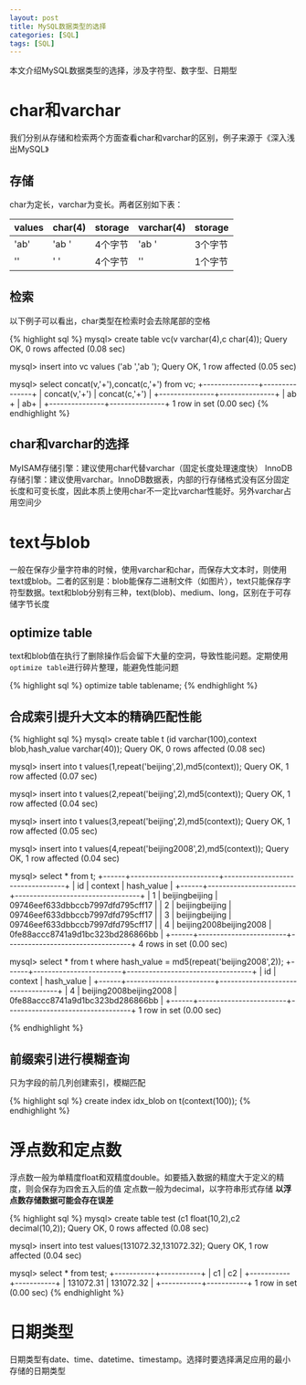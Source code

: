 ```yaml
---
layout: post
title: MySQL数据类型的选择
categories: [SQL]
tags: [SQL]
---
```

本文介绍MySQL数据类型的选择，涉及字符型、数字型、日期型

# char和varchar

我们分别从存储和检索两个方面查看char和varchar的区别，例子来源于《深入浅出MySQL》

## 存储

char为定长，varchar为变长。两者区别如下表：

| values    | char(4)    | storage | varchar(4) | storage |
| :-------- | :--------- | :------ | :--------- |:------  |
| 'ab'      | 'ab  '     | 4个字节  | 'ab '      | 3个字节  |
| ''        | '    '     | 4个字节  | ''         | 1个字节  |


## 检索

以下例子可以看出，char类型在检索时会去除尾部的空格

{% highlight sql %}
mysql> create table vc(v varchar(4),c char(4));
Query OK, 0 rows affected (0.08 sec)

mysql> insert into vc values ('ab ','ab ');
Query OK, 1 row affected (0.05 sec)

mysql> select concat(v,'+'),concat(c,'+') from vc;
+---------------+---------------+
| concat(v,'+') | concat(c,'+') |
+---------------+---------------+
| ab + | ab+ |
+---------------+---------------+
1 row in set (0.00 sec)
{% endhighlight %}

## char和varchar的选择

MyISAM存储引擎：建议使用char代替varchar（固定长度处理速度快）
InnoDB存储引擎：建议使用varchar。InnoDB数据表，内部的行存储格式没有区分固定长度和可变长度，因此本质上使用char不一定比varchar性能好。另外varchar占用空间少

# text与blob

一般在保存少量字符串的时候，使用varchar和char，而保存大文本时，则使用text或blob。二者的区别是：blob能保存二进制文件（如图片），text只能保存字符型数据。text和blob分别有三种，text(blob)、medium、long，区别在于可存储字节长度

## optimize table

text和blob值在执行了删除操作后会留下大量的空洞，导致性能问题。定期使用`optimize table`进行碎片整理，能避免性能问题

{% highlight sql %}
optimize table tablename;
{% endhighlight %}

## 合成索引提升大文本的精确匹配性能

{% highlight sql %}
mysql> create table t (id varchar(100),context blob,hash_value varchar(40));
Query OK, 0 rows affected (0.08 sec)

mysql> insert into t values(1,repeat('beijing',2),md5(context));
Query OK, 1 row affected (0.07 sec)

mysql> insert into t values(2,repeat('beijing',2),md5(context));
Query OK, 1 row affected (0.04 sec)

mysql> insert into t values(3,repeat('beijing',2),md5(context));
Query OK, 1 row affected (0.05 sec)

mysql> insert into t values(4,repeat('beijing2008',2),md5(context));
Query OK, 1 row affected (0.04 sec)

mysql> select * from t;
+------+------------------------+----------------------------------+
| id | context | hash_value |
+------+------------------------+----------------------------------+
| 1 | beijingbeijing | 09746eef633dbbccb7997dfd795cff17 |
| 2 | beijingbeijing | 09746eef633dbbccb7997dfd795cff17 |
| 3 | beijingbeijing | 09746eef633dbbccb7997dfd795cff17 |
| 4 | beijing2008beijing2008 | 0fe88accc8741a9d1bc323bd286866bb |
+------+------------------------+----------------------------------+
4 rows in set (0.00 sec)

mysql> select * from t where hash_value = md5(repeat('beijing2008',2));
+------+------------------------+----------------------------------+
| id | context | hash_value |
+------+------------------------+----------------------------------+
| 4 | beijing2008beijing2008 | 0fe88accc8741a9d1bc323bd286866bb |
+------+------------------------+----------------------------------+
1 row in set (0.00 sec)

{% endhighlight %}

## 前缀索引进行模糊查询

只为字段的前几列创建索引，模糊匹配

{% highlight sql %}
create index idx_blob on t(context(100));
{% endhighlight %}

# 浮点数和定点数

浮点数一般为单精度float和双精度double。如要插入数据的精度大于定义的精度，则会保存为四舍五入后的值
定点数一般为decimal，以字符串形式存储
**以浮点数存储数据可能会存在误差**

{% highlight sql %}
mysql> create table test (c1 float(10,2),c2 decimal(10,2));
Query OK, 0 rows affected (0.08 sec)

mysql> insert into test values(131072.32,131072.32);
Query OK, 1 row affected (0.04 sec)

mysql> select * from test;
+-----------+-----------+
| c1 | c2 |
+-----------+-----------+
| 131072.31 | 131072.32 |
+-----------+-----------+
1 row in set (0.00 sec)
{% endhighlight %}

# 日期类型

日期类型有date、time、datetime、timestamp。选择时要选择满足应用的最小存储的日期类型
